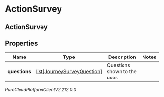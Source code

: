 # ActionSurvey

## ActionSurvey

## Properties

|Name | Type | Description | Notes|
|------------ | ------------- | ------------- | -------------|
| **questions** | [list[JourneySurveyQuestion]](JourneySurveyQuestion) | Questions shown to the user. | |



_PureCloudPlatformClientV2 212.0.0_
